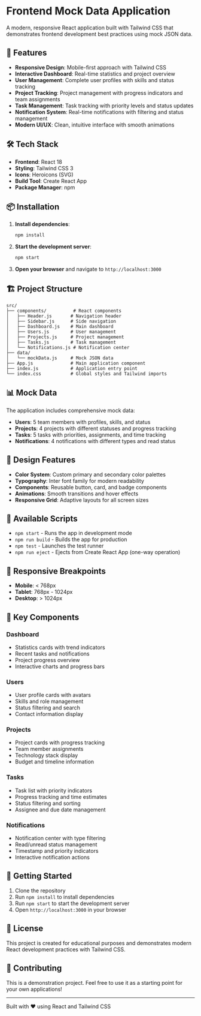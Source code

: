 # Frontend Mock Data Application

A modern, responsive React application built with Tailwind CSS that demonstrates frontend development best practices using mock JSON data.

## 🚀 Features

- **Responsive Design**: Mobile-first approach with Tailwind CSS
- **Interactive Dashboard**: Real-time statistics and project overview
- **User Management**: Complete user profiles with skills and status tracking
- **Project Tracking**: Project management with progress indicators and team assignments
- **Task Management**: Task tracking with priority levels and status updates
- **Notification System**: Real-time notifications with filtering and status management
- **Modern UI/UX**: Clean, intuitive interface with smooth animations

## 🛠️ Tech Stack

- **Frontend**: React 18
- **Styling**: Tailwind CSS 3
- **Icons**: Heroicons (SVG)
- **Build Tool**: Create React App
- **Package Manager**: npm

## 📦 Installation

1. **Install dependencies**:
   ```bash
   npm install
   ```

2. **Start the development server**:
   ```bash
   npm start
   ```

3. **Open your browser** and navigate to `http://localhost:3000`

## 🏗️ Project Structure

```
src/
├── components/          # React components
│   ├── Header.js       # Navigation header
│   ├── Sidebar.js      # Side navigation
│   ├── Dashboard.js    # Main dashboard
│   ├── Users.js        # User management
│   ├── Projects.js     # Project management
│   ├── Tasks.js        # Task management
│   └── Notifications.js # Notification center
├── data/
│   └── mockData.js     # Mock JSON data
├── App.js              # Main application component
├── index.js            # Application entry point
└── index.css           # Global styles and Tailwind imports
```

## 📊 Mock Data

The application includes comprehensive mock data:

- **Users**: 5 team members with profiles, skills, and status
- **Projects**: 4 projects with different statuses and progress tracking
- **Tasks**: 5 tasks with priorities, assignments, and time tracking
- **Notifications**: 4 notifications with different types and read status

## 🎨 Design Features

- **Color System**: Custom primary and secondary color palettes
- **Typography**: Inter font family for modern readability
- **Components**: Reusable button, card, and badge components
- **Animations**: Smooth transitions and hover effects
- **Responsive Grid**: Adaptive layouts for all screen sizes

## 🔧 Available Scripts

- `npm start` - Runs the app in development mode
- `npm run build` - Builds the app for production
- `npm test` - Launches the test runner
- `npm run eject` - Ejects from Create React App (one-way operation)

## 📱 Responsive Breakpoints

- **Mobile**: < 768px
- **Tablet**: 768px - 1024px
- **Desktop**: > 1024px

## 🎯 Key Components

### Dashboard
- Statistics cards with trend indicators
- Recent tasks and notifications
- Project progress overview
- Interactive charts and progress bars

### Users
- User profile cards with avatars
- Skills and role management
- Status filtering and search
- Contact information display

### Projects
- Project cards with progress tracking
- Team member assignments
- Technology stack display
- Budget and timeline information

### Tasks
- Task list with priority indicators
- Progress tracking and time estimates
- Status filtering and sorting
- Assignee and due date management

### Notifications
- Notification center with type filtering
- Read/unread status management
- Timestamp and priority indicators
- Interactive notification actions

## 🚀 Getting Started

1. Clone the repository
2. Run `npm install` to install dependencies
3. Run `npm start` to start the development server
4. Open `http://localhost:3000` in your browser

## 📝 License

This project is created for educational purposes and demonstrates modern React development practices with Tailwind CSS.

## 🤝 Contributing

This is a demonstration project. Feel free to use it as a starting point for your own applications!

---

Built with ❤️ using React and Tailwind CSS

